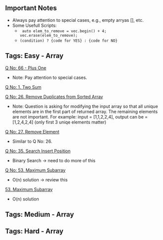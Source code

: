 ## Important Notes ##

* Always pay attention to special cases, e.g., empty arryas [], etc.
* Some Usefull Scripts:
  *  ` auto elem_to_remove = vec.begin() + 4;
        vec.erase(elem_to_remove);`
  * ` (condition) ? {code for YES} : {code for NO} `


## Tags: Easy - Array ##

[Q No: 66 - Plus One](https://leetcode.com/problems/plus-one/) 
* Note: Pay attention to special cases.

[Q No: 1. Two Sum](https://leetcode.com/problems/two-sum/submissions/) 

[Q No: 26. Remove Duplicates from Sorted Array](https://leetcode.com/problems/remove-duplicates-from-sorted-array/) 
* Note: Question is asking for modifying the input array so that all unique elements are in the first part of returned array. The remaining elements are not important. For example: input = [1,1,2,2,4], output can be = [1,2,4,2,4] (only first 3 uniqe elements matter)

[Q No: 27. Remove Element](https://leetcode.com/problems/remove-element/) 
* Similar to Q No: 26. 

[Q No: 35. Search Insert Position](https://leetcode.com/problems/search-insert-position/) 
* Binary Search -> need to do more of this

[Q No: 53. Maximum Subarray](https://leetcode.com/problems/maximum-subarray/) 
* O(n) solution -> review this 

[53. Maximum Subarray](https://leetcode.com/problems/maximum-subarray/) 
* O(n) solution

## Tags: Medium - Array ##

## Tags: Hard - Array ##
